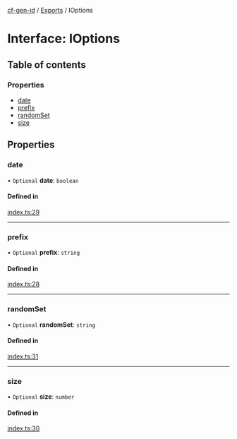 [cf-gen-id](../README.md) / [Exports](../modules.md) / IOptions

# Interface: IOptions

## Table of contents

### Properties

- [date](IOptions.md#date)
- [prefix](IOptions.md#prefix)
- [randomSet](IOptions.md#randomset)
- [size](IOptions.md#size)

## Properties

### date

• `Optional` **date**: `boolean`

#### Defined in

[index.ts:29](https://github.com/zerolethanh/cf-gen-id/blob/1991d08/index.ts#L29)

___

### prefix

• `Optional` **prefix**: `string`

#### Defined in

[index.ts:28](https://github.com/zerolethanh/cf-gen-id/blob/1991d08/index.ts#L28)

___

### randomSet

• `Optional` **randomSet**: `string`

#### Defined in

[index.ts:31](https://github.com/zerolethanh/cf-gen-id/blob/1991d08/index.ts#L31)

___

### size

• `Optional` **size**: `number`

#### Defined in

[index.ts:30](https://github.com/zerolethanh/cf-gen-id/blob/1991d08/index.ts#L30)
